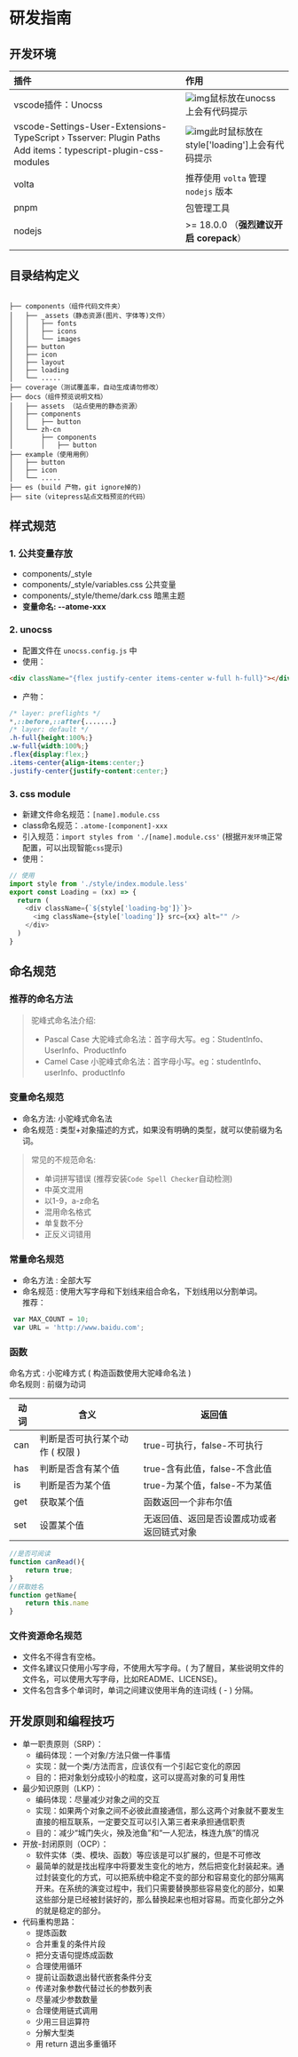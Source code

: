 # 研发指南

## 开发环境

| 插件                                                         | 作用                                                         |
| :----------------------------------------------------------- | :----------------------------------------------------------- |
| vscode插件：Unocss                                           | ![img](/assets/images/unocss.png)鼠标放在unocss上会有代码提示 |
| vscode-Settings-User-Extensions-TypeScript › Tsserver: Plugin Paths Add items：typescript-plugin-css-modules | ![img](/assets//images//css_module.png)此时鼠标放在style['loading']上会有代码提示 |
| volta                                                        | 推荐使用 `volta` 管理 `nodejs` 版本                          |
| pnpm                                                         | 包管理工具                                                   |
| nodejs                                                       | >= 18.0.0 （**强烈建议开启 corepack**）                      |
|                                                              |                                                              |



## 目录结构定义

```

├── components（组件代码文件夹）
│   ├── _assets（静态资源(图片、字体等)文件）
│   │   ├── fonts
│   │   ├── icons
│   │   └── images
│   ├── button
│   ├── icon
│   ├── layout
│   ├── loading
│   └── .....
├── coverage（测试覆盖率，自动生成请勿修改）
├── docs（组件预览说明文档）
│   ├── assets （站点使用的静态资源）
│   ├── components
│   │   ├── button
│   └── zh-cn
│       ├── components
│       │   ├── button
├── example（使用用例）
│   ├── button
│   ├── icon
│   └── .....
├── es (build 产物，git ignore掉的)
├── site（vitepress站点文档预览的代码）
```

## 样式规范

### 1. 公共变量存放

- components/\_style
- components/\_style/variables.css 公共变量
- components/\_style/theme/dark.css 暗黑主题
- **变量命名: --atome-xxx**

### 2. unocss

- 配置文件在 `unocss.config.js` 中
- 使用：

```html
<div className="{flex justify-center items-center w-full h-full}"></div>
```

- 产物：

```css
/* layer: preflights */
*,::before,::after{.......}
/* layer: default */
.h-full{height:100%;}
.w-full{width:100%;}
.flex{display:flex;}
.items-center{align-items:center;}
.justify-center{justify-content:center;}
```

### 3. css module

- 新建文件命名规范：`[name].module.css`
- class命名规范：`.atome-[component]-xxx`
- 引入规范：`import styles from './[name].module.css'` (根据`开发环境`正常配置，可以出现智能`css`提示)
- 使用：

```js
// 使用
import style from './style/index.module.less'
export const Loading = (xx) => {
  return (
    <div className={`${style['loading-bg']}`}>
      <img className={style['loading']} src={xx} alt="" />
    </div>
  )
}
```

## 命名规范

### 推荐的命名方法
> 驼峰式命名法介绍:
> - Pascal Case 大驼峰式命名法：首字母大写。eg：StudentInfo、UserInfo、ProductInfo  
> - Camel Case 小驼峰式命名法：首字母小写。eg：studentInfo、userInfo、productInfo

###  变量命名规范

- 命名方法: 小驼峰式命名法
- 命名规范 : 类型+对象描述的方式，如果没有明确的类型，就可以使前缀为名词。  

> 常见的不规范命名:
> * 单词拼写错误 (推荐安装`Code Spell Checker`自动检测)
> * 中英文混用
> * 以1-9，a-z命名
> * 混用命名格式
> * 单复数不分
> * 正反义词错用

### 常量命名规范

- 命名方法 : 全部大写  
- 命名规范 : 使用大写字母和下划线来组合命名，下划线用以分割单词。  
推荐： 

```js
 var MAX_COUNT = 10;
 var URL = 'http://www.baidu.com';
```


### 函数

命名方式 : 小驼峰方式 ( 构造函数使用大驼峰命名法 )  
命名规则 : 前缀为动词  

| 动词 | 含义                            | 返回值                                     |
| ---- | ------------------------------- | ------------------------------------------ |
| can  | 判断是否可执行某个动作 ( 权限 ) | true-可执行，false-不可执行                |
| has  | 判断是否含有某个值              | true-含有此值，false-不含此值              |
| is   | 判断是否为某个值                | true-为某个值，false-不为某值              |
| get  | 获取某个值                      | 函数返回一个非布尔值                       |
| set  | 设置某个值                      | 无返回值、返回是否设置成功或者返回链式对象 |

```js
//是否可阅读
function canRead(){
    return true;
}
//获取姓名
function getName{
    return this.name
}
```

### 文件资源命名规范
- 文件名不得含有空格。  
- 文件名建议只使用小写字母，不使用大写字母。( 为了醒目，某些说明文件的文件名，可以使用大写字母，比如README、LICENSE)。  
- 文件名包含多个单词时，单词之间建议使用半角的连词线 ( - ) 分隔。  

## 开发原则和编程技巧

- 单一职责原则（SRP）：
  - 编码体现：一个对象/方法只做一件事情
  - 实现：就一个类/方法而言，应该仅有一个引起它变化的原因
  - 目的：把对象划分成较小的粒度，这可以提高对象的可复用性
- 最少知识原则（LKP）：
  - 编码体现：尽量减少对象之间的交互
  - 实现：如果两个对象之间不必彼此直接通信，那么这两个对象就不要发生直接的相互联系，一定要交互可以引入第三者来承担通信职责
  - 目的：减少“城门失火，殃及池鱼”和“一人犯法，株连九族”的情况
- 开放-封闭原则（OCP）：
  - 软件实体（类、模块、函数）等应该是可以扩展的，但是不可修改
  - 最简单的就是找出程序中将要发生变化的地方，然后把变化封装起来。通过封装变化的方式，可以把系统中稳定不变的部分和容易变化的部分隔离开来。在系统的演变过程中，我们只需要替换那些容易变化的部分，如果这些部分是已经被封装好的，那么替换起来也相对容易。而变化部分之外的就是稳定的部分。
- 代码重构思路：
  - 提炼函数
  - 合并重复的条件片段
  - 把分支语句提炼成函数
  - 合理使用循环
  - 提前让函数退出替代嵌套条件分支
  - 传递对象参数代替过长的参数列表
  - 尽量减少参数数量
  - 合理使用链式调用
  - 少用三目运算符
  - 分解大型类
  - 用 return 退出多重循环
